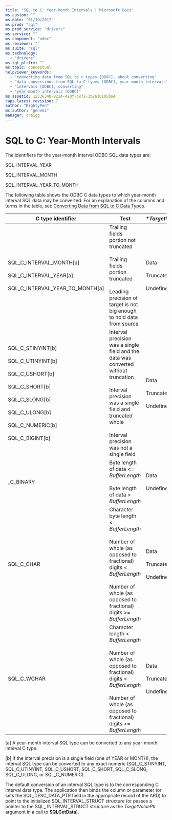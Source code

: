 ```yaml
---
title: "SQL to C: Year-Month Intervals | Microsoft Docs"
ms.custom: ""
ms.date: "01/19/2017"
ms.prod: "sql"
ms.prod_service: "drivers"
ms.service: ""
ms.component: "odbc"
ms.reviewer: ""
ms.suite: "sql"
ms.technology: 
  - "drivers"
ms.tgt_pltfrm: ""
ms.topic: conceptual
helpviewer_keywords: 
  - "converting data from SQL to c types [ODBC], about converting"
  - "data conversions from SQL to C types [ODBC], year-month intervals"
  - "intervals [ODBC], converting"
  - "year-month intervals [ODBC]"
ms.assetid: 1233634b-8214-420f-b872-3b2630105ba4
caps.latest.revision: 7
author: "MightyPen"
ms.author: "genemi"
manager: craigg
---
```

# SQL to C: Year-Month Intervals
The identifiers for the year-month interval ODBC SQL data types are:  
  
 SQL_INTERVAL_YEAR  
  
 SQL_INTERVAL_MONTH  
  
 SQL_INTERVAL_YEAR_TO_MONTH  
  
 The following table shows the ODBC C data types to which year-month interval SQL data may be converted. For an explanation of the columns and terms in the table, see [Converting Data from SQL to C Data Types](../../../odbc/reference/appendixes/converting-data-from-sql-to-c-data-types.md).  
  
|C type identifier|Test|**TargetValuePtr*|**StrLen_or_IndPtr*|SQLSTATE|  
|-----------------------|----------|------------------------|----------------------------|--------------|  
|SQL_C_INTERVAL_MONTH[a]<br /><br /> SQL_C_INTERVAL_YEAR[a]<br /><br /> SQL_C_INTERVAL_YEAR_TO_MONTH[a]|Trailing fields portion not truncated<br /><br /> Trailing fields portion truncated<br /><br /> Leading precision of target is not big enough to hold data from source|Data<br /><br /> Truncated data<br /><br /> Undefined|Length of data in bytes<br /><br /> Length of data in bytes<br /><br /> Undefined|n/a<br /><br /> 01S07<br /><br /> 22015|  
|SQL_C_STINYINT[b]<br /><br /> SQL_C_UTINYINT[b]<br /><br /> SQL_C_USHORT[b]<br /><br /> SQL_C_SHORT[b]<br /><br /> SQL_C_SLONG[b]<br /><br /> SQL_C_ULONG[b]<br /><br /> SQL_C_NUMERIC[b]<br /><br /> SQL_C_BIGINT[b]|Interval precision was a single field and the data was converted without truncation<br /><br /> Interval precision was a single field and truncated whole<br /><br /> Interval precision was not a single field|Data<br /><br /> Truncated  data<br /><br /> Undefined|Size of the C data type<br /><br /> Length of data in bytes<br /><br /> Size of the C data type|n/a<br /><br /> 22003<br /><br /> 22015|  
_C_BINARY|Byte length of data <= *BufferLength*<br /><br /> Byte length of data > *BufferLength*|Data<br /><br /> Undefined|Length of data in bytes<br /><br /> Undefined|n/a<br /><br /> 22003|  
|SQL_C_CHAR|Character byte length < *BufferLength*<br /><br /> Number of whole  (as opposed to fractional) digits < *BufferLength*<br /><br /> Number of whole  (as opposed to fractional) digits >= *BufferLength*|Data<br /><br /> Truncated data<br /><br /> Undefined|Size of the C data type<br /><br /> Size of the C data type<br /><br /> Undefined|n/a<br /><br /> 01004<br /><br /> 22003|  
|SQL_C_WCHAR|Character length < *BufferLength*<br /><br /> Number of whole  (as opposed to fractional) digits < *BufferLength*<br /><br /> Number of whole  (as opposed to fractional) digits >= *BufferLength*|Data<br /><br /> Truncated data<br /><br /> Undefined|Size of the C data type<br /><br /> Size of the C data type<br /><br /> Undefined|n/a<br /><br /> 01004<br /><br /> 22003|  
  
 [a]   A year-month interval SQL type can be converted to any year-month interval C type.  
  
 [b]   If the interval precision is a single field (one of YEAR or MONTH), the interval SQL type can be converted to any exact numeric (SQL_C_STINYINT, SQL_C_UTINYINT, SQL_C_USHORT, SQL_C_SHORT, SQL_C_SLONG, SQL_C_ULONG, or SQL_C_NUMERIC).  
  
 The default conversion of an interval SQL type is to the corresponding C interval data type. The application then binds the column or parameter (or sets the SQL_DESC_DATA_PTR field in the appropriate record of the ARD) to point to the initialized SQL_INTERVAL_STRUCT structure (or passes a pointer to the SQL_ INTERVAL_STRUCT structure as the *TargetValuePtr* argument in a call to **SQLGetData**).
